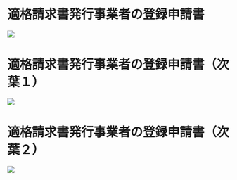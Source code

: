 # 適格請求書発行事業者の登録申請書

![](https://www.nta.go.jp/tmp/75e25c68-a550-447e-8dd4-214ae5449f37/images/0b749565b62c34ef2ed8fd50263186e94c320e6bd85f3397005bdc771541c00a.jpg)

# 適格請求書発行事業者の登録申請書（次葉１）

![](https://www.nta.go.jp/tmp/75e25c68-a550-447e-8dd4-214ae5449f37/images/359a5669b7e76065ed3a08637d4eed43d209f6ec6e6cbd17f3ab5fdbe9d73f38.jpg)

# 適格請求書発行事業者の登録申請書（次葉２）

![](https://www.nta.go.jp/tmp/75e25c68-a550-447e-8dd4-214ae5449f37/images/e4c27a306fb45c98e7c3f185a4d252a6f31da450e2e3dc99049680453caaea6f.jpg)